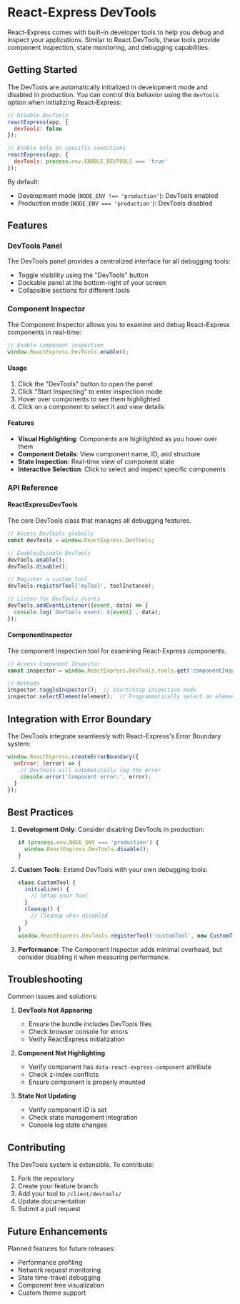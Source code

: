 # React-Express DevTools

React-Express comes with built-in developer tools to help you debug and inspect your applications. Similar to React DevTools, these tools provide component inspection, state monitoring, and debugging capabilities.

## Getting Started

The DevTools are automatically initialized in development mode and disabled in production. You can control this behavior using the `devTools` option when initializing React-Express:

```javascript
// Disable DevTools
reactExpress(app, {
  devTools: false
});

// Enable only in specific conditions
reactExpress(app, {
  devTools: process.env.ENABLE_DEVTOOLS === 'true'
});
```

By default:
- Development mode (`NODE_ENV !== 'production'`): DevTools enabled
- Production mode (`NODE_ENV === 'production'`): DevTools disabled

## Features

### DevTools Panel

The DevTools panel provides a centralized interface for all debugging tools:

- Toggle visibility using the "DevTools" button
- Dockable panel at the bottom-right of your screen
- Collapsible sections for different tools

### Component Inspector

The Component Inspector allows you to examine and debug React-Express components in real-time:

```javascript
// Enable component inspection
window.ReactExpress.DevTools.enable();
```

#### Usage

1. Click the "DevTools" button to open the panel
2. Click "Start Inspecting" to enter inspection mode
3. Hover over components to see them highlighted
4. Click on a component to select it and view details

#### Features

- **Visual Highlighting**: Components are highlighted as you hover over them
- **Component Details**: View component name, ID, and structure
- **State Inspection**: Real-time view of component state
- **Interactive Selection**: Click to select and inspect specific components

### API Reference

#### ReactExpressDevTools

The core DevTools class that manages all debugging features.

```javascript
// Access DevTools globally
const devTools = window.ReactExpress.DevTools;

// Enable/Disable DevTools
devTools.enable();
devTools.disable();

// Register a custom tool
devTools.registerTool('myTool', toolInstance);

// Listen for DevTools events
devTools.addEventListener((event, data) => {
  console.log(`DevTools event: ${event}`, data);
});
```

#### ComponentInspector

The component inspection tool for examining React-Express components.

```javascript
// Access Component Inspector
const inspector = window.ReactExpress.DevTools.tools.get('componentInspector');

// Methods
inspector.toggleInspector();  // Start/Stop inspection mode
inspector.selectElement(element);  // Programmatically select an element
```

## Integration with Error Boundary

The DevTools integrate seamlessly with React-Express's Error Boundary system:

```javascript
window.ReactExpress.createErrorBoundary({
  onError: (error) => {
    // DevTools will automatically log the error
    console.error('Component error:', error);
  }
});
```

## Best Practices

1. **Development Only**: Consider disabling DevTools in production:
   ```javascript
   if (process.env.NODE_ENV === 'production') {
     window.ReactExpress.DevTools.disable();
   }
   ```

2. **Custom Tools**: Extend DevTools with your own debugging tools:
   ```javascript
   class CustomTool {
     initialize() {
       // Setup your tool
     }
     cleanup() {
       // Cleanup when disabled
     }
   }
   window.ReactExpress.DevTools.registerTool('customTool', new CustomTool());
   ```

3. **Performance**: The Component Inspector adds minimal overhead, but consider disabling it when measuring performance.

## Troubleshooting

Common issues and solutions:

1. **DevTools Not Appearing**
   - Ensure the bundle includes DevTools files
   - Check browser console for errors
   - Verify ReactExpress initialization

2. **Component Not Highlighting**
   - Verify component has `data-react-express-component` attribute
   - Check z-index conflicts
   - Ensure component is properly mounted

3. **State Not Updating**
   - Verify component ID is set
   - Check state management integration
   - Console log state changes

## Contributing

The DevTools system is extensible. To contribute:

1. Fork the repository
2. Create your feature branch
3. Add your tool to `/client/devtools/`
4. Update documentation
5. Submit a pull request

## Future Enhancements

Planned features for future releases:

- Performance profiling
- Network request monitoring
- State time-travel debugging
- Component tree visualization
- Custom theme support
